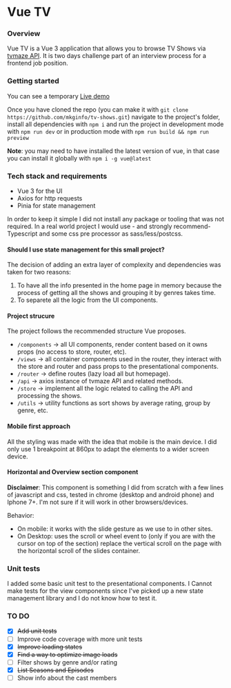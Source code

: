 # Vue TV

### Overview
Vue TV is a Vue 3 application that allows you to browse TV Shows via [tvmaze API](https://www.tvmaze.com/api). 
It is two days challenge part of an interview process for a frontend job position.

### Getting started
You can see a temporary [Live demo](https://mkginfo.github.io/tv-shows/)

Once you have cloned the repo (you can make it with `git clone https://github.com/mkginfo/tv-shows.git`) navigate to the project's folder, install all dependencies with `npm i` and run the project in development mode with `npm run dev` or in production mode with `npm run build && npm run preview`

**Note**: you may need to have installed the latest version of vue, in that case you can install it globally with `npm i -g vue@latest`

### Tech stack and requirements
- Vue 3 for the UI
- Axios for http requests
- Pinia for state management

In order to keep it simple I did not install any package or tooling that was not required. In a real world project I would use - and strongly recommend- Typescript and some css pre processor as sass/less/postcss.

#### Should I use state management for this small project?
The decision of adding an extra layer of complexity and dependencies was taken for two reasons:
1. To have all the info presented in the home page in memory because the process of getting all the shows and grouping it by genres takes time.
2. To separete all the logic from the UI components.

#### Project strucure
The project follows the recommended structure Vue proposes.

- `/components` -> all UI components, render content based on it owns props (no access to store, router, etc).
- `/views` -> all container components used in the router, they interact with the store and router and pass props to the presentational components.
- `/router` -> define routes (lazy load all but homepage).
- `/api` -> axios instance of tvmaze API and related methods.
- `/store` -> implement all the logic related to calling the API and processing the shows.
- `/utils` -> utility functions as sort shows by average rating, group by genre, etc.

#### Mobile first approach
All the styling was made with the idea that mobile is the main device.
I did only use 1 breakpoint at 860px to adapt the elements to a wider screen device.

#### Horizontal and Overview section component
**Disclaimer**:
This component is something I did from scratch with a few lines of javascript and css, tested in chrome (desktop and android phone) and Iphone 7+. I'm not sure if it will work in other browsers/devices.

Behavior:
- On mobile: it works with the slide gesture as we use to in other sites.
- On Desktop: uses the scroll or wheel  event to (only if you are with the cursor on top of the section) replace the vertical scroll on the page with the horizontal scroll of the slides container.

### Unit tests
I added some basic unit test to the presentational components. I Cannot make tests for the view components since I've picked up a new state management library and I do not know how to test it.


### TO DO
- [x] ~~Add unit tests~~
- [ ] Improve code coverage with more unit tests
- [x] ~~Improve loading states~~
- [x] ~~Find a way to optimize image loads~~
- [ ] Filter shows by genre and/or rating
- [x] ~~List Seasons and Episodes~~
- [ ] Show info about the cast members
